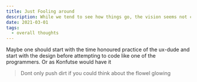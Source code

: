 ```yaml
---
title: Just Fooling around
description: While we tend to see how things go, the vision seems not clear
date: 2021-03-01
tags:
  - overall thoughts
---
```


Maybe one should start with the time honoured practice of the ux-dude and start with the design before attempting to code like one of the programmers. 
Or as Konfutse would have it
> Dont only push dirt if you could think about the flowel glowing